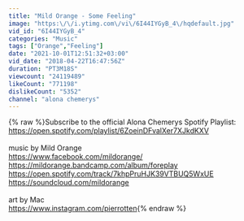 ```yaml
---
title: "Mild Orange - Some Feeling"
image: "https:\/\/i.ytimg.com\/vi\/6I44IYGyB_4\/hqdefault.jpg"
vid_id: "6I44IYGyB_4"
categories: "Music"
tags: ["Orange","Feeling"]
date: "2021-10-01T12:51:32+03:00"
vid_date: "2018-04-22T16:47:56Z"
duration: "PT3M18S"
viewcount: "24119489"
likeCount: "771198"
dislikeCount: "5352"
channel: "alona chemerys"
---
```

{% raw %}Subscribe to the official Alona Chemerys Spotify Playlist: <a rel="nofollow" target="blank" href="https://open.spotify.com/playlist/6ZoeinDFvalXer7XJkdKXV">https://open.spotify.com/playlist/6ZoeinDFvalXer7XJkdKXV</a><br /><br />music by Mild Orange<br /><a rel="nofollow" target="blank" href="https://www.facebook.com/mildorange/">https://www.facebook.com/mildorange/</a><br /><a rel="nofollow" target="blank" href="https://mildorange.bandcamp.com/album/foreplay">https://mildorange.bandcamp.com/album/foreplay</a><br /><a rel="nofollow" target="blank" href="https://open.spotify.com/track/7khpPruHJK39VTBUQ5WxUE">https://open.spotify.com/track/7khpPruHJK39VTBUQ5WxUE</a><br /><a rel="nofollow" target="blank" href="https://soundcloud.com/mildorange">https://soundcloud.com/mildorange</a><br /><br />art by Mac <br /><a rel="nofollow" target="blank" href="https://www.instagram.com/pierrotten">https://www.instagram.com/pierrotten</a>{% endraw %}
